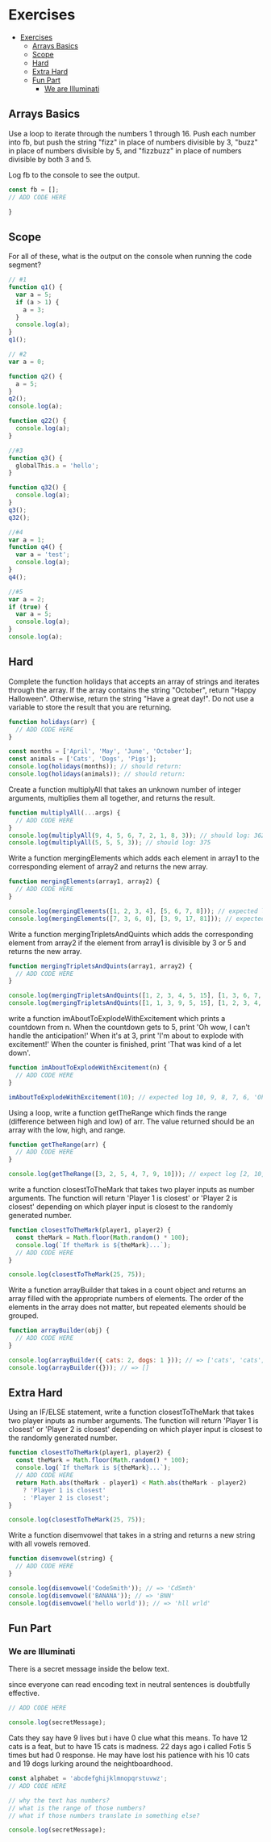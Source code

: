 # Exercises

- [Exercises](#exercises)
  - [Arrays Basics](#arrays-basics)
  - [Scope](#scope)
  - [Hard](#hard)
  - [Extra Hard](#extra-hard)
  - [Fun Part](#fun-part)
    - [We are Illuminati](#we-are-illuminati)

## Arrays Basics

Use a loop to iterate through the numbers 1 through 16. Push each number into fb, but push the string "fizz" in place of numbers divisible by 3, "buzz" in place of numbers divisible by 5, and "fizzbuzz" in place of numbers divisible by both 3 and 5.

Log fb to the console to see the output.

```javascript
const fb = [];
// ADD CODE HERE

}
```

## Scope

For all of these, what is the output on the console when running the code segment?

```javascript
// #1
function q1() {
  var a = 5;
  if (a > 1) {
    a = 3;
  }
  console.log(a);
}
q1();
```

```javascript
// #2
var a = 0;

function q2() {
  a = 5;
}
q2();
console.log(a);

function q22() {
  console.log(a);
}
```

```javascript
//#3
function q3() {
  globalThis.a = 'hello';
}

function q32() {
  console.log(a);
}
q3();
q32();
```

```javascript
//#4
var a = 1;
function q4() {
  var a = 'test';
  console.log(a);
}
q4();
```

```javascript
//#5
var a = 2;
if (true) {
  var a = 5;
  console.log(a);
}
console.log(a);
```

## Hard

Complete the function holidays that accepts an array of strings and iterates through the array. If the array contains the string "October", return "Happy Halloween". Otherwise, return the string "Have a great day!". Do not use a variable to store the result that you are returning.

```javascript
function holidays(arr) {
  // ADD CODE HERE
}

const months = ['April', 'May', 'June', 'October'];
const animals = ['Cats', 'Dogs', 'Pigs'];
console.log(holidays(months)); // should return:
console.log(holidays(animals)); // should return:
```

Create a function multiplyAll that takes an unknown number of integer arguments, multiplies them all together, and returns the result.

```javascript
function multiplyAll(...args) {
  // ADD CODE HERE
}
console.log(multiplyAll(9, 4, 5, 6, 7, 2, 1, 8, 3)); // should log: 362880
console.log(multiplyAll(5, 5, 5, 3)); // should log: 375
```

Write a function mergingElements which adds each element in array1 to the corresponding element of array2 and returns the new array.

```javascript
function mergingElements(array1, array2) {
  // ADD CODE HERE
}

console.log(mergingElements([1, 2, 3, 4], [5, 6, 7, 8])); // expected log [6, 8, 10, 12]
console.log(mergingElements([7, 3, 6, 0], [3, 9, 17, 81])); // expected log [10, 12, 23, 81]
```

Write a function mergingTripletsAndQuints which adds the corresponding element from array2 if the element from array1 is divisible by 3 or 5 and returns the new array.

```javascript
function mergingTripletsAndQuints(array1, array2) {
  // ADD CODE HERE
}

console.log(mergingTripletsAndQuints([1, 2, 3, 4, 5, 15], [1, 3, 6, 7, 8, 9])); // expected log [1, 2, 9, 4, 13, 24]
console.log(mergingTripletsAndQuints([1, 1, 3, 9, 5, 15], [1, 2, 3, 4, 5, 6])); // expected log [1, 1, 6, 13, 10, 21]
```

write a function imAboutToExplodeWithExcitement which prints a countdown from n. When the countdown gets to 5, print 'Oh wow, I can't handle the anticipation!' When it's at 3, print 'I'm about to explode with excitement!' When the counter is finished, print 'That was kind of a let down'.

```javascript
function imAboutToExplodeWithExcitement(n) {
  // ADD CODE HERE
}

imAboutToExplodeWithExcitement(10); // expected log 10, 9, 8, 7, 6, 'Oh wow, I can't handle the anticipation!', 4, I'm about to explode with excitement!', 2, 1, 'That was kind of a let down'
```

Using a loop, write a function getTheRange which finds the range (difference between high and low) of arr. The value returned should be an array with the low, high, and range.

```javascript
function getTheRange(arr) {
  // ADD CODE HERE
}

console.log(getTheRange([3, 2, 5, 4, 7, 9, 10])); // expect log [2, 10, 8]
```

write a function closestToTheMark that takes two player inputs as number arguments. The function will return 'Player 1 is closest' or 'Player 2 is closest' depending on which player input is closest to the randomly generated number.

```javascript
function closestToTheMark(player1, player2) {
  const theMark = Math.floor(Math.random() * 100);
  console.log(`If theMark is ${theMark}...`);
  // ADD CODE HERE
}

console.log(closestToTheMark(25, 75));
```

Write a function arrayBuilder that takes in a count object and returns an array filled with the appropriate numbers of elements. The order of the elements in the array does not matter, but repeated elements should be grouped.

```javascript
function arrayBuilder(obj) {
  // ADD CODE HERE
}

console.log(arrayBuilder({ cats: 2, dogs: 1 })); // => ['cats', 'cats', 'dogs']
console.log(arrayBuilder({})); // => []
```

## Extra Hard

Using an IF/ELSE statement, write a function closestToTheMark that takes two player inputs as number arguments. The function will return 'Player 1 is closest' or 'Player 2 is closest' depending on which player input is closest to the randomly generated number.

```javascript
function closestToTheMark(player1, player2) {
  const theMark = Math.floor(Math.random() * 100);
  console.log(`If theMark is ${theMark}...`);
  // ADD CODE HERE
  return Math.abs(theMark - player1) < Math.abs(theMark - player2)
    ? 'Player 1 is closest'
    : 'Player 2 is closest';
}

console.log(closestToTheMark(25, 75));
```

Write a function disemvowel that takes in a string and returns a new string with all vowels removed.

```javascript
function disemvowel(string) {
  // ADD CODE HERE
}

console.log(disemvowel('CodeSmith')); // => 'CdSmth'
console.log(disemvowel('BANANA')); // => 'BNN'
console.log(disemvowel('hello world')); // => 'hll wrld'
```

## Fun Part

### We are Illuminati

There is a secret message inside the below text.

since everyone can read encoding text in neutral sentences is doubtfully effective.

```javascript
// ADD CODE HERE

console.log(secretMessage);
```

Cats they say have 9 lives but i have 0 clue what this means.
To have 12 cats is a feat, but to have 15 cats is madness.
22 days ago i called Fotis 5 times but had 0 response.
He may have lost his patience with his 10 cats and 19 dogs
lurking around the neightboardhood.

```javascript
const alphabet = 'abcdefghijklmnopqrstuvwz';
// ADD CODE HERE

// why the text has numbers?
// what is the range of those numbers?
// what if those numbers translate in something else?

console.log(secretMessage);
```
